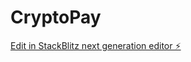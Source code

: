 # CryptoPay

[Edit in StackBlitz next generation editor ⚡️](https://stackblitz.com/~/github.com/ushic/CryptoPay)